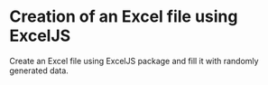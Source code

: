 # Creation of an Excel file using ExcelJS #

Create an Excel file using ExcelJS package and fill it with randomly generated data.

